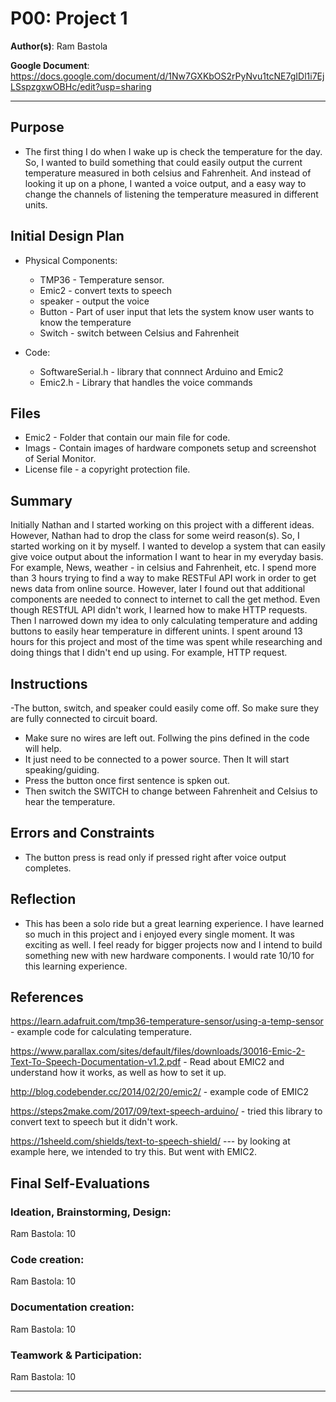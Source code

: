 # P00: Project 1

**Author(s)**: Ram Bastola

**Google Document**: https://docs.google.com/document/d/1Nw7GXKbOS2rPyNvu1tcNE7gIDl1i7EjLSspzgxwOBHc/edit?usp=sharing

---
## Purpose
- The first thing I do when I wake up is check the temperature for the day. So, I wanted to build something that could easily output the current temperature measured in both celsius and Fahrenheit. And instead of looking it up on a phone, I wanted a voice output, and a easy way to change the channels of listening the temperature measured in different units.

## Initial Design Plan

- Physical Components:
    - TMP36 - Temperature sensor.
    - Emic2 - convert texts to speech
    - speaker - output the voice
    - Button - Part of user input that lets the system know user wants to know the temperature
    - Switch - switch between Celsius and Fahrenheit
    
- Code:
    - SoftwareSerial.h - library that connnect Arduino and Emic2
    - Emic2.h - Library that handles the voice commands
 
## Files
- Emic2 - Folder that contain our main file for code.
- Imags - Contain images of hardware componets setup and screenshot of Serial Monitor.
- License file - a copyright protection file.

## Summary
Initially Nathan and I started working on this project with a different ideas. However, Nathan had to drop the class for some weird reason(s). So, I started working on it by myself. I wanted to develop a system that can easily give voice output about the information I want to hear in my everyday basis. For example, News, weather - in celsius and Fahrenheit, etc. I spend more than 3 hours trying to find a way to make RESTFul API work in order to get news data from online source. However, later I found out that additional components are needed to connect to internet to call the get method. Even though RESTfUL API didn't work, I learned how to make HTTP requests. Then I narrowed down my idea to only calculating temperature and adding buttons to easily hear temperature in different unints. I spent around 13 hours for this project and most of the time was spent while researching and doing things that I didn't end up using. For example, HTTP request. 


## Instructions

-The button, switch, and speaker could easily come off. So make sure they are fully connected to circuit board.
- Make sure no wires are left out. Follwing the pins defined in the code will help.
- It just need to be connected to a power source. Then It will start speaking/guiding.
- Press the button once first sentence is spken out.
- Then switch the SWITCH to change between Fahrenheit and Celsius to hear the temperature.

## Errors and Constraints
- The button press is read only if pressed right after voice output completes.
## Reflection
- This has been a solo ride but a great learning experience. I have learned so much in this project and i enjoyed every single moment. It was exciting as well. I feel ready for bigger projects now and I intend to build something new with new hardware components. I would rate 10/10 for this learning experience.


## References


https://learn.adafruit.com/tmp36-temperature-sensor/using-a-temp-sensor - example code for calculating temperature.

https://www.parallax.com/sites/default/files/downloads/30016-Emic-2-Text-To-Speech-Documentation-v1.2.pdf - Read about EMIC2 and understand how it works, as well as how to set it up.

http://blog.codebender.cc/2014/02/20/emic2/   - example code of EMIC2 

https://steps2make.com/2017/09/text-speech-arduino/     - tried this library to convert text to speech but it didn't work.

https://1sheeld.com/shields/text-to-speech-shield/ --- by looking at example here, we intended to try this. But went with EMIC2.


## Final Self-Evaluations


### Ideation, Brainstorming, Design:

Ram Bastola: 10

### Code creation: 

Ram Bastola: 10

### Documentation creation:

Ram Bastola: 10

### Teamwork & Participation:

Ram Bastola: 10


---
